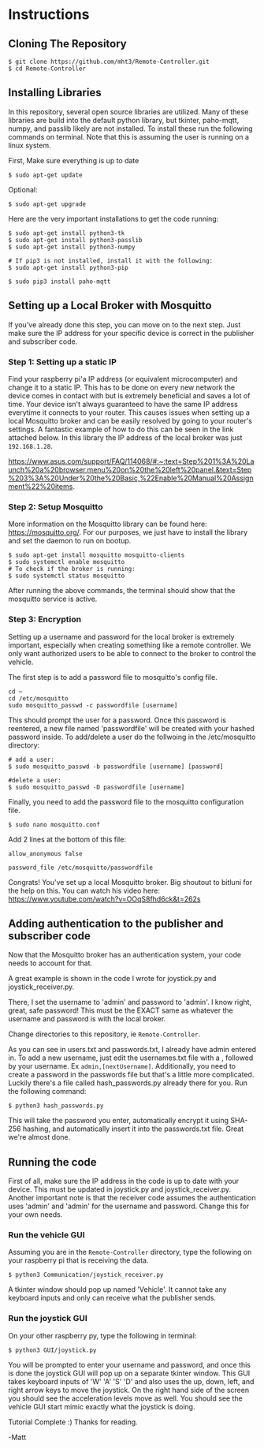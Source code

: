 # Instructions

## Cloning The Repository

```
$ git clone https://github.com/mht3/Remote-Controller.git
$ cd Remote-Controller
```

## Installing Libraries

In this repository, several open source libraries are utilized. Many of these libraries are build into the default python library, but tkinter, paho-mqtt, numpy, and passlib likely are not installed. To install these run the following commands on terminal. Note that this is assuming the user is running on a linux system.

First, Make sure everything is up to date

```$ sudo apt-get update```

Optional:

```$ sudo apt-get upgrade```

Here are the very important installations to get the code running:

```
$ sudo apt-get install python3-tk
$ sudo apt-get install python3-passlib
$ sudo apt-get install python3-numpy

# If pip3 is not installed, install it with the following:
$ sudo apt-get install python3-pip

$ sudo pip3 install paho-mqtt
```

## Setting up a Local Broker with Mosquitto
If you've already done this step, you can move on to the next step. Just make sure the IP address for your specific device is correct in the publisher and subscriber code.

### **Step 1**: Setting up a static IP
Find your raspberry pi'a IP address (or equivalent microcomputer) and change it to a static IP. This has to be done on every new network the device comes in contact with but is extremely beneficial and saves a lot of time. Your device isn't always guaranteed to have the same IP address everytime it connects to your router. This causes issues when setting up a local Mosquitto broker and can be easily resolved by going to your router's settings. A fantastic example of how to do this can be seen in the link attached below. In this library the IP address of the local broker was just ```192.168.1.28```.

https://www.asus.com/support/FAQ/114068/#:~:text=Step%201%3A%20Launch%20a%20browser,menu%20on%20the%20left%20panel.&text=Step%203%3A%20Under%20the%20Basic,%22Enable%20Manual%20Assignment%22%20items.

### **Step 2**: Setup Mosquitto

More information on the Mosquitto library can be found here: https://mosquitto.org/. For our purposes, we just have to install the library and set the daemon to run on bootup.

```
$ sudo apt-get install mosquitto mosquitto-clients
$ sudo systemctl enable mosquitto
# To check if the broker is running: 
$ sudo systemctl status mosquitto
```

After running the above commands, the terminal should show that the mosquitto service is active.

### **Step 3**: Encryption
Setting up a username and password for the local broker is extremely important, especially when creating something like a remote controller. We only want authorized users to be able to connect to the broker to control the vehicle.

The first step is to add a password file to mosquitto's config file.

```
cd ~
cd /etc/mosquitto
sudo mosquitto_passwd -c passwordfile [username]
```

This should prompt the user for a password. Once this password is reentered, a new file named 'passwordfile' will be created with your hashed password inside.
To add/delete a user do the follwoing in the /etc/mosquitto directory:

```
# add a user:
$ sudo mosquitto_passwd -b passwordfile [username] [password]

#delete a user:
$ sudo mosquitto_passwd -D passwordfile [username]
```

Finally, you need to add the password file to the mosquitto configuration file.

```
$ sudo nano mosquitto.conf
```
Add 2 lines at the bottom of this file:

```
allow_anonymous false

password_file /etc/mosquitto/passwordfile
```
Congrats! You've set up a local Mosquitto broker. Big shoutout to bitluni for the help on this. You can watch his video here: https://www.youtube.com/watch?v=OOqS8fhd6ck&t=262s

## Adding authentication to the publisher and subscriber code

Now that the Mosquitto broker has an authentication system, your code needs to account for that. 

A great example is shown in the code I wrote for joystick.py and joystick_receiver.py.

There, I set the username to 'admin' and password to 'admin'. I know right, great, safe password! This must be the EXACT same as whatever the username and password is with the local broker.

Change directories to this repository, ie ```Remote-Controller```.

As you can see in users.txt and passwords.txt, I already have admin entered in. To add a new username, just edit the usernames.txt file with a , followed by your username. Ex ```admin,[nextUsername]```. Additionally, you need to create a password in the passwords file but that's a little more complicated. Luckily there's a file called hash_passwords.py already there for you. Run the following command:

```
$ python3 hash_passwords.py
```

This will take the password you enter, automatically encrypt it using SHA-256 hashing, and automatically insert it into the passwords.txt file. Great we're almost done.

## Running the code

First of all, make sure the IP address in the code is up to date with your device. This must be updated in joystick.py and joystick_receiver.py. Another important note is that the receiver code assumes the authentication uses 'admin' and 'admin' for the username and password. Change this for your own needs.

### Run the vehicle GUI

Assuming you are in the `Remote-Controller` directory, type the following on your raspberry pi that is receiving the data.

```
$ python3 Communication/joystick_receiver.py
```

A tkinter window should pop up named 'Vehicle'. It cannot take any keyboard inputs and only can receive what the publisher sends. 

### Run the joystick GUI

On your other raspberry py, type the following in terminal:

```
$ python3 GUI/joystick.py
```

You will be prompted to enter your username and password, and once this is done the joystick GUI will pop up on a separate tkinter window. This GUI takes keyboard inputs of 'W' 'A' 'S' 'D' and also uses the up, down, left, and right arrow keys to move the joystick. On the right hand side of the screen you should see the acceleration levels move as well. You should see the vehicle GUI start mimic exactly what the joystick is doing.

Tutorial Complete :) Thanks for reading.

-Matt

